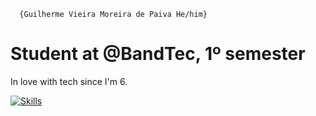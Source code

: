       {Guilherme Vieira Moreira de Paiva He/him}
# Student at @BandTec, 1º semester

In love with tech since I'm 6.

[![Skills](https://skillicons.dev/icons?i=php,js,html)](https://skillicons.dev)
